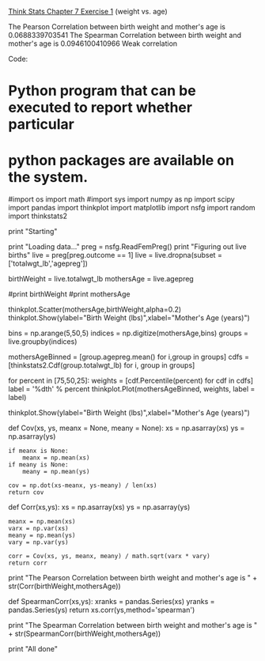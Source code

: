 [Think Stats Chapter 7 Exercise 1](http://greenteapress.com/thinkstats2/html/thinkstats2008.html#toc70) (weight vs. age)

The Pearson Correlation between birth weight and mother's age is 0.0688339703541
The Spearman Correlation between birth weight and mother's age is 0.0946100410966
Weak correlation

Code:
# Python program that can be executed to report whether particular
# python packages are available on the system.

#import os
import math
#import sys
import numpy as np
import scipy
import pandas
import thinkplot
import matplotlib
import nsfg
import random
import thinkstats2

print "Starting"

print "Loading data..."
preg = nsfg.ReadFemPreg()
print "Figuring out live births"
live = preg[preg.outcome == 1]
live = live.dropna(subset =['totalwgt_lb','agepreg'])

birthWeight = live.totalwgt_lb
mothersAge = live.agepreg

#print birthWeight
#print mothersAge

thinkplot.Scatter(mothersAge,birthWeight,alpha=0.2)
thinkplot.Show(ylabel="Birth Weight (lbs)",xlabel="Mother's Age (years)")

bins = np.arange(5,50,5)
indices = np.digitize(mothersAge,bins)
groups = live.groupby(indices)

mothersAgeBinned = [group.agepreg.mean() for i,group in groups]
cdfs = [thinkstats2.Cdf(group.totalwgt_lb) for i, group in groups]

for percent in [75,50,25]:
    weights = [cdf.Percentile(percent) for cdf in cdfs]
    label = '%dth' % percent
    thinkplot.Plot(mothersAgeBinned, weights, label = label)

thinkplot.Show(ylabel="Birth Weight (lbs)",xlabel="Mother's Age (years)")

def Cov(xs, ys, meanx = None, meany = None):
    xs = np.asarray(xs)
    ys = np.asarray(ys)

    if meanx is None:
        meanx = np.mean(xs)
    if meany is None:
        meany = np.mean(ys)

    cov = np.dot(xs-meanx, ys-meany) / len(xs)
    return cov

def Corr(xs,ys):
    xs = np.asarray(xs)
    ys = np.asarray(ys)

    meanx = np.mean(xs)
    varx = np.var(xs)
    meany = np.mean(ys)
    vary = np.var(ys)

    corr = Cov(xs, ys, meanx, meany) / math.sqrt(varx * vary)
    return corr

print "The Pearson Correlation between birth weight and mother's age is " + str(Corr(birthWeight,mothersAge))


def SpearmanCorr(xs,ys):
    xranks = pandas.Series(xs)
    yranks = pandas.Series(ys)
    return xs.corr(ys,method='spearman')

print "The Spearman Correlation between birth weight and mother's age is " + str(SpearmanCorr(birthWeight,mothersAge))


print "All done"
